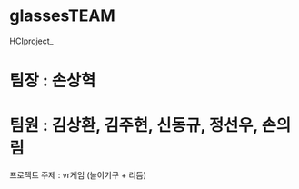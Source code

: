 ﻿# glassesTEAM
HCIproject_

# 팀장 : 손상혁
# 팀원 : 김상환, 김주현, 신동규, 정선우, 손의림

프로젝트 주제 : vr게임 (놀이기구 + 리듬)


